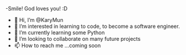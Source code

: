 
-Smile! God loves you! :D
- 👋 Hi, I’m @KaryMun
- 👀 I’m interested in learning to code, to become a software engineer.
- 🌱 I’m currently learning some Python
- 💞️ I’m looking to collaborate on many future projects
- 📫 How to reach me ...coming soon

<!---
KaryMun/KaryMun is a ✨ special ✨ repository because its `README.md` (this file) appears on your GitHub profile.
You can click the Preview link to take a look at your changes.
--->
